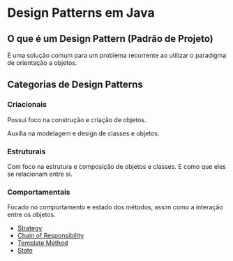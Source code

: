 # Design Patterns em Java


## O que é um Design Pattern (Padrão de Projeto)

É uma solução comum para um problema recorrente ao utilizar o paradigma de orientação a objetos.


## Categorias de Design Patterns


### Criacionais

Possui foco na construção e criação de objetos.

Auxilia na modelagem e design de classes e objetos.


### Estruturais

Com foco na estrutura e composição de objetos e classes. E como que eles se relacionam entre si.


### Comportamentais

Focado no comportamento e estado dos métodos, assim como a interação entre os objetos.

- [Strategy](strategy.md)
- [Chain of Responsibility](chain-of-responsibility.md)
- [Template Method](template-method.md)
- [State](state.md)